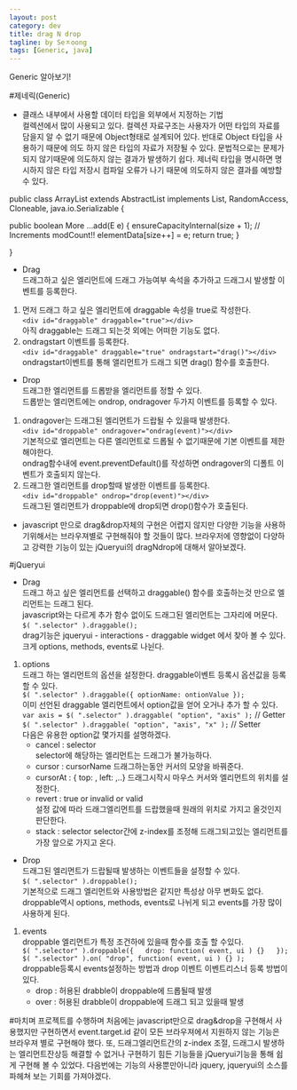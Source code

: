 ```yaml
---
layout: post
category: dev
title: drag N drop
tagline: by Seㅈoong
tags: [Generic, java]
---
```

Generic 알아보기!


<!--more-->

#제네릭(Generic)
- 클래스 내부에서 사용할 데이터 타입을 외부에서 지정하는 기법  
컬렉션에서 많이 사용되고 있다. 
컬렉션 자료구조는 사용자가 어떤 타입의 자료를 담을지 알 수 없기 때문에 Object형태로 설계되어 있다. 반대로 Object 타입을 사용하기 때문에 의도 하지 않은 타입의 자료가 저장될 수 있다. 문법적으로는 문제가 되지 않기때문에 의도하지 않는 결과가 발생하기 쉽다. 제너릭 타입을 명시하면 명시하지 않은 타입 저장시 컴파일 오류가 나기 때문에 의도하지 않은 결과를 예방할 수 있다.

public class ArrayList<E> extends AbstractList<E> implements List<E>, RandomAccess, Cloneable, java.io.Serializable {

public boolean More ...add(E e) {
ensureCapacityInternal(size + 1);  // Increments modCount!!
elementData[size++] = e;
return true;
}

}



- Drag  
드래그하고 싶은 엘리먼트에 드래그 가능여부 속석을 추가하고 드래그시 발생할 이벤트를 등록한다.  
1. 먼저 드래그 하고 싶은 엘리먼트에 draggable 속성을 true로 작성한다.   
`<div id="draggable" draggable="true"></div>`  
아직 draggable는 드래그 되는것 외에는 어떠한 기능도 없다.
2. ondragstart 이벤트를 등록한다.  
`<div id="draggable" draggable="true" ondragstart="drag()"></div>`  
ondragstart이벤트를 통해 앨리먼트가 드래그 되면 drag() 함수를 호출한다.  

- Drop  
드래그한 엘리먼트를 드롭받을 엘리먼트를 정할 수 있다.  
드롭받는 엘리먼트에는 ondrop, ondragover 두가지 이벤트를 등록할 수 있다.  
1. ondragover는 드래그된 엘리먼트가 드랍될 수 있을때 발생한다.  
`<div id="droppable" ondragover="ondrag(event)"></div>`  
기본적으로 엘리먼트는 다른 엘리먼트로 드롭될 수 없기때문에 기본 이벤트를 제한해야한다.  
ondrag함수내에 event.preventDefault()를 작성하면 ondragover의 디폴트 이벤트가 호출되지 않는다.  
2. 드래그한 엘리먼트를 drop할때 발생한 이벤트를 등록한다.  
`<div id="droppable" ondrop="drop(event)"></div>`  
드래그된 엘리먼트가 droppable에 drop되면 drop()함수가 호출된다.  
  
* javascript 만으로 drag&drop자체의 구현은 어렵지 않지만 다양한 기능을 사용하기위해서는 브라우져별로 구현해줘야 할 것들이 많다. 브라우저에 영향없이 다양하고 강력한 기능이 있는 jQueryui의 dragNdrop에 대해서 알아보겠다.

#jQueryui

- Drag  
드래그 하고 싶은 엘리먼트를 선택하고 draggable() 함수를 호출하는것 만으로 엘리먼트는 드래그 된다.  
javascript와는 다르게 추가 함수 없이도 드래그된 엘리먼트는 그자리에 머문다.  
`$( ".selector" ).draggable();`  
drag기능은 jqueryui - interactions - draggable widget 에서 찾아 볼 수 있다.  
크게 options, methods, events로 나뉜다.  
1. options  
드래그 하는 엘리먼트의 옵션을 설정한다.
draggable이벤트 등록시 옵션값을 등록할 수 있다.  
`$( ".selector" ).draggable({ optionName: ontionValue });`  
이미 선언된 draggable 엘리먼트에서 option값을 얻어 오거나 추가 할 수 있다.  
`var axis = $( ".selector" ).draggable( "option", "axis" );`  // Getter    
`$( ".selector" ).draggable( "option", "axis", "x" );`   // Setter  
다음은 유용한 option값 몇가지를 설명하겠다.  
    - cancel : selector  
    selector에 해당하는 엘리먼트는 드래그가 불가능하다.
    - cursor : cursorName
    드래그하는동안 커서의 모양을 바꿔준다.
    - cursorAt : { top: , left: ,..}
    드래그시작시 마우스 커서와 엘리먼트의 위치를 설정한다.
    - revert : true or invalid or valid  
    설정 값에 따라 드래그엘리먼트를 드랍했을때 원래의 위치로 가지고 올것인지 판단한다.  
    - stack : selector
    selector간에 z-index를 조정해 드래그되고있는 엘리먼트를 가장 앞으로 가지고 온다.

- Drop  
드래그된 엘리먼트가 드랍될때 발생하는 이벤트들을 설정할 수 있다.  
`$( ".selector" ).droppable();`  
기본적으로 드래그 엘리먼트와 사용방법은 같지만 특성상 아무 변화도 없다.  
droppable역시 options, methods, events로 나뉘게 되고 events를 가장 많이 사용하게 된다.  
1. events  
droppable 엘리먼트가 특정 조건하에 있을때 함수를 호출 할 수있다.  
`$( ".selector" ).droppable({  
    drop: function( event, ui ) {}  
});`  
`$( ".selector" ).on( "drop", function( event, ui ) {} );`  
droppable등록시 events설정하는 방법과 drop 이벤트 이벤트리스너 등록 방법이 있다.  
    - drop : 허용된 drabble이 droppable에 드롭될때 발생  
    - over :  허용된 drabble이 droppable에 드래그 되고 있을때 발생  


#마치며
프로젝트를 수행하며 처음에는 javascript만으로 drag&drop을 구현해서 사용했지만 구현하면서 event.target.id 같이 모든 브라우져에서 지원하지 않는 기능은 브라우져 별로 구현해야 했다. 또, 드래그엘리먼트간의 z-index 조절, 드래그시 발생하는 엘리먼트잔상등 해결할 수 없거나 구현하기 힘든 기능들을 jQueryui기능을 통해 쉽게 구현해 볼 수 있었다. 다음번에는 기능의 사용뿐만아니라 jquery, jqueryui의 소스를 파헤쳐 보는 기회를 가져야겠다.



